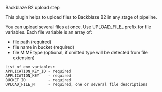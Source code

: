 Backblaze B2 upload step

This plugin helps to upload files to Backblaze B2 in any stage of pipeline.

You can upload several files at once. Use UPLOAD_FILE_ prefix for file variables.
Each file variable is an array of:
- file path (required)
- file name in bucket (required)
- file MIME type (optional, if omitted type will be detected from file extension)


```
List of env variables:
APPLICATION_KEY_ID - required
APPLICATION_KEY    - required
BUCKET_ID          - required
UPLOAD_FILE_N      - required, one or several file descriptions
```
